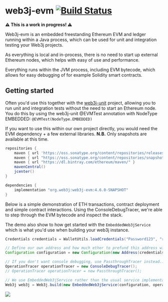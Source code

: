 # web3j-evm [![Build Status](https://travis-ci.org/web3j/web3j-evm.svg?branch=master)](https://travis-ci.org/web3j/web3j-evm)

**⚠️ This is a work in progress! ⚠**

Web3j-evm is an embedded freestanding Ethereum EVM and ledger running within a Java process, which can be used for unit and integration testing your Web3j projects.

As everything is local and in-process, there is no need to start up external Ethereum nodes, which helps with easy of use and performance.

Everything runs within the JVM process, including EVM bytecode, which allows for easy debugging of for example Solidity smart contracts.

## Getting started

Often you'd use this together with the [web3j-unit](https://github.com/web3j/web3j-unit) project, allowing you to run unit and integration tests without the need to start an Ethereum node.
You do this by using the web3j-unit @EVMTest annotation with NodeType EMBEDDED: `@EVMTest(NodeType.EMBEDDED)`

If you want to use this within our own project directly, you would need the EVM dependency + a few external libraries.  **N.B.** Only snapshots are available at this time.

```groovy
repositories {
    maven { url 'https://oss.sonatype.org/content/repositories/releases/' }
    maven { url "https://oss.sonatype.org/content/repositories/snapshots/" }
    maven { url "https://dl.bintray.com/ethereum/maven/" }
    mavenCentral()
    jcenter()
}

dependencies {
    implementation "org.web3j:web3j-evm:4.6.0-SNAPSHOT"
}
```

Below is a simple demonstration of ETH transactions, contract deployment and simple contract interactions.
Using the ConsoleDebugTracer, we're able to step through the EVM bytecode and inspect the stack.

The demo also show to how get started with the `EmbeddedWeb3jService` which is what you'd use when building your web3j instance.

```groovy
Credentials credentials = WalletUtils.loadCredentials("Password123", "resources/demo-wallet.json");

// Define our own address and how much ether to prefund this address with
Configuration configuration = new Configuration(new Address(credentials.getAddress()), 10);

// If you don't want console debugging, use PassthroughTracer instead..
OperationTracer operationTracer = new ConsoleDebugTracer();
// OperationTracer operationTracer = new PassthroughTracer();

// We use EmbeddedWeb3jService rather than the usual service implementation..
Web3j web3j = Web3j.build(new EmbeddedWeb3jService(configuration, operationTracer));
```

![](https://raw.githubusercontent.com/web3j/evm/master/resources/web3j-evm-demo.gif)
